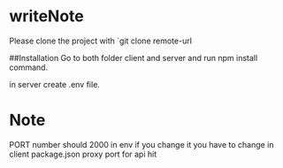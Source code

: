 # writeNote
Please clone the project with `git clone remote-url

##Installation
Go to both folder client and server and run npm install command.

in server create .env file.
# Note 
PORT number should 2000 in env if you change it you have to change in client package.json proxy port for api hit

